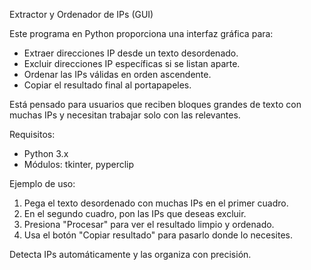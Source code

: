 Extractor y Ordenador de IPs (GUI)

Este programa en Python proporciona una interfaz gráfica para:
- Extraer direcciones IP desde un texto desordenado.
- Excluir direcciones IP específicas si se listan aparte.
- Ordenar las IPs válidas en orden ascendente.
- Copiar el resultado final al portapapeles.

Está pensado para usuarios que reciben bloques grandes de texto con muchas IPs y necesitan trabajar solo con las relevantes.

Requisitos:
- Python 3.x
- Módulos: tkinter, pyperclip

Ejemplo de uso:
1. Pega el texto desordenado con muchas IPs en el primer cuadro.
2. En el segundo cuadro, pon las IPs que deseas excluir.
3. Presiona "Procesar" para ver el resultado limpio y ordenado.
4. Usa el botón "Copiar resultado" para pasarlo donde lo necesites.

Detecta IPs automáticamente y las organiza con precisión.